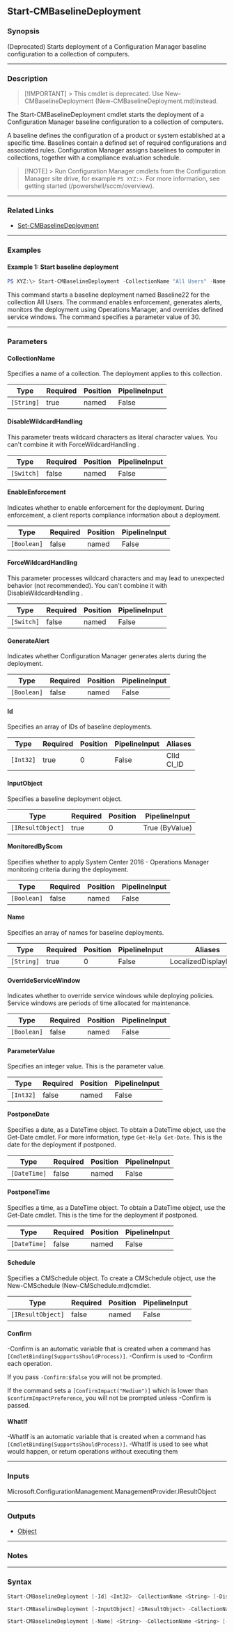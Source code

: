 Start-CMBaselineDeployment
--------------------------




### Synopsis
(Deprecated) Starts deployment of a Configuration Manager baseline configuration to a collection of computers.



---


### Description

> [!IMPORTANT] > This cmdlet is deprecated. Use New-CMBaselineDeployment (New-CMBaselineDeployment.md)instead.



The Start-CMBaselineDeployment cmdlet starts the deployment of a Configuration Manager baseline configuration to a collection of computers.



A baseline defines the configuration of a product or system established at a specific time. Baselines contain a defined set of required configurations and associated rules. Configuration Manager assigns baselines to computer in collections, together with a compliance evaluation schedule.



> [!NOTE] > Run Configuration Manager cmdlets from the Configuration Manager site drive, for example `PS XYZ:>`. For more information, see getting started (/powershell/sccm/overview).



---


### Related Links
* [Set-CMBaselineDeployment](Set-CMBaselineDeployment)





---


### Examples
#### Example 1: Start baseline deployment
```PowerShell
PS XYZ:\> Start-CMBaselineDeployment -CollectionName "All Users" -Name "Baseline22" -EnableEnforcement $True -GenerateAlert $True -MonitoredByScom $True -OverrideServiceWindow $True -ParameterValue 30
```
This command starts a baseline deployment named Baseline22 for the collection All Users. The command enables enforcement, generates alerts, monitors the deployment using Operations Manager, and overrides defined service windows. The command specifies a parameter value of 30.


---


### Parameters
#### **CollectionName**

Specifies a name of a collection. The deployment applies to this collection.






|Type      |Required|Position|PipelineInput|
|----------|--------|--------|-------------|
|`[String]`|true    |named   |False        |



#### **DisableWildcardHandling**

This parameter treats wildcard characters as literal character values. You can't combine it with ForceWildcardHandling .






|Type      |Required|Position|PipelineInput|
|----------|--------|--------|-------------|
|`[Switch]`|false   |named   |False        |



#### **EnableEnforcement**

Indicates whether to enable enforcement for the deployment. During enforcement, a client reports compliance information about a deployment.






|Type       |Required|Position|PipelineInput|
|-----------|--------|--------|-------------|
|`[Boolean]`|false   |named   |False        |



#### **ForceWildcardHandling**

This parameter processes wildcard characters and may lead to unexpected behavior (not recommended). You can't combine it with DisableWildcardHandling .






|Type      |Required|Position|PipelineInput|
|----------|--------|--------|-------------|
|`[Switch]`|false   |named   |False        |



#### **GenerateAlert**

Indicates whether Configuration Manager generates alerts during the deployment.






|Type       |Required|Position|PipelineInput|
|-----------|--------|--------|-------------|
|`[Boolean]`|false   |named   |False        |



#### **Id**

Specifies an array of IDs of baseline deployments.






|Type     |Required|Position|PipelineInput|Aliases       |
|---------|--------|--------|-------------|--------------|
|`[Int32]`|true    |0       |False        |CIId<br/>CI_ID|



#### **InputObject**

Specifies a baseline deployment object.






|Type             |Required|Position|PipelineInput |
|-----------------|--------|--------|--------------|
|`[IResultObject]`|true    |0       |True (ByValue)|



#### **MonitoredByScom**

Specifies whether to apply System Center 2016 - Operations Manager monitoring criteria during the deployment.






|Type       |Required|Position|PipelineInput|
|-----------|--------|--------|-------------|
|`[Boolean]`|false   |named   |False        |



#### **Name**

Specifies an array of names for baseline deployments.






|Type      |Required|Position|PipelineInput|Aliases             |
|----------|--------|--------|-------------|--------------------|
|`[String]`|true    |0       |False        |LocalizedDisplayName|



#### **OverrideServiceWindow**

Indicates whether to override service windows while deploying policies. Service windows are periods of time allocated for maintenance.






|Type       |Required|Position|PipelineInput|
|-----------|--------|--------|-------------|
|`[Boolean]`|false   |named   |False        |



#### **ParameterValue**

Specifies an integer value. This is the parameter value.






|Type     |Required|Position|PipelineInput|
|---------|--------|--------|-------------|
|`[Int32]`|false   |named   |False        |



#### **PostponeDate**

Specifies a date, as a DateTime object. To obtain a DateTime object, use the Get-Date cmdlet. For more information, type `Get-Help Get-Date`. This is the date for the deployment if postponed.






|Type        |Required|Position|PipelineInput|
|------------|--------|--------|-------------|
|`[DateTime]`|false   |named   |False        |



#### **PostponeTime**

Specifies a time, as a DateTime object. To obtain a DateTime object, use the Get-Date cmdlet. This is the time for the deployment if postponed.






|Type        |Required|Position|PipelineInput|
|------------|--------|--------|-------------|
|`[DateTime]`|false   |named   |False        |



#### **Schedule**

Specifies a CMSchedule object. To create a CMSchedule object, use the New-CMSchedule (New-CMSchedule.md)cmdlet.






|Type             |Required|Position|PipelineInput|
|-----------------|--------|--------|-------------|
|`[IResultObject]`|false   |named   |False        |



#### **Confirm**
-Confirm is an automatic variable that is created when a command has ```[CmdletBinding(SupportsShouldProcess)]```.
-Confirm is used to -Confirm each operation.

If you pass ```-Confirm:$false``` you will not be prompted.


If the command sets a ```[ConfirmImpact("Medium")]``` which is lower than ```$confirmImpactPreference```, you will not be prompted unless -Confirm is passed.

#### **WhatIf**
-WhatIf is an automatic variable that is created when a command has ```[CmdletBinding(SupportsShouldProcess)]```.
-WhatIf is used to see what would happen, or return operations without executing them


---


### Inputs
Microsoft.ConfigurationManagement.ManagementProvider.IResultObject





---


### Outputs
* [Object](https://learn.microsoft.com/en-us/dotnet/api/System.Object)






---


### Notes




---


### Syntax
```PowerShell
Start-CMBaselineDeployment [-Id] <Int32> -CollectionName <String> [-DisableWildcardHandling] [-EnableEnforcement <Boolean>] [-ForceWildcardHandling] [-GenerateAlert <Boolean>] [-MonitoredByScom <Boolean>] [-OverrideServiceWindow <Boolean>] [-ParameterValue <Int32>] [-PostponeDate <DateTime>] [-PostponeTime <DateTime>] [-Schedule <IResultObject>] [-Confirm] [-WhatIf] [<CommonParameters>]
```
```PowerShell
Start-CMBaselineDeployment [-InputObject] <IResultObject> -CollectionName <String> [-DisableWildcardHandling] [-EnableEnforcement <Boolean>] [-ForceWildcardHandling] [-GenerateAlert <Boolean>] [-MonitoredByScom <Boolean>] [-OverrideServiceWindow <Boolean>] [-ParameterValue <Int32>] [-PostponeDate <DateTime>] [-PostponeTime <DateTime>] [-Schedule <IResultObject>] [-Confirm] [-WhatIf] [<CommonParameters>]
```
```PowerShell
Start-CMBaselineDeployment [-Name] <String> -CollectionName <String> [-DisableWildcardHandling] [-EnableEnforcement <Boolean>] [-ForceWildcardHandling] [-GenerateAlert <Boolean>] [-MonitoredByScom <Boolean>] [-OverrideServiceWindow <Boolean>] [-ParameterValue <Int32>] [-PostponeDate <DateTime>] [-PostponeTime <DateTime>] [-Schedule <IResultObject>] [-Confirm] [-WhatIf] [<CommonParameters>]
```
